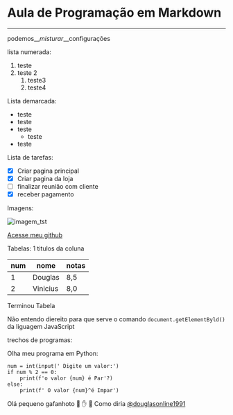 # Aula de Programação em Markdown
***

podemos__*misturar*__configurações

lista numerada:

1. teste
2. teste 2
   1. teste3
   2. teste4

Lista demarcada:

* teste
* teste
* teste
   * teste
 * teste

Lista de tarefas:
- [X] Criar pagina principal
- [X] Criar pagina da loja
- [ ] finalizar reunião com cliente
- [X] receber pagamento

Imagens:

  ![imagem_tst](https://github.com/user-attachments/assets/370391d2-9a31-40ca-91a9-f8eb38a15a54)

  [Acesse meu github](https://github.com/douglasonline1991/)


Tabelas:
1 titulos da coluna

num | nome | notas
---|---|---
1 | Douglas | 8,5
2 | Vinicius | 8,0

Terminou Tabela

Não entendo diereito para que serve o comando `document.getElementByld()` da liguagem JavaScript

trechos de programas:

Olha meu programa em Python: 
```
num = int(input(' Digite um valor:')
if num % 2 == 0:
    print(f'o valor {num} é Par'?)
else:
    print(f' O valor {num}^é Impar')
```

Olá pequeno gafanhoto 🖖 ✋ 🐒
Como diria [@douglasonline1991](https://github.com/douglasonline1991/)






